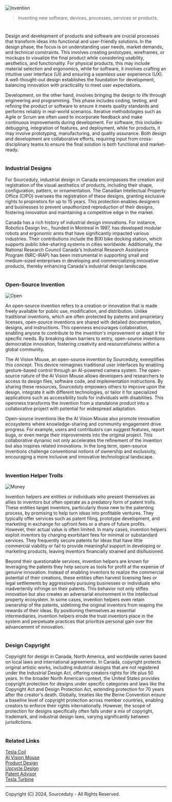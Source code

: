 ![Invention](https://github.com/user-attachments/assets/f9de83c8-4c52-4ecc-8749-cdce877a2c8b)

> Inventing new software, devices, processes, services or products.
#

Design and development of products and software are crucial processes that transform ideas into functional and user-friendly solutions. In the design phase, the focus is on understanding user needs, market demands, and technical constraints. This involves creating prototypes, wireframes, or mockups to visualize the final product while considering usability, aesthetics, and functionality. For physical products, this may include material selection and ergonomics, while for software, it involves crafting an intuitive user interface (UI) and ensuring a seamless user experience (UX). A well-thought-out design establishes the foundation for development, balancing innovation with practicality to meet user expectations.

Development, on the other hand, involves bringing the design to life through engineering and programming. This phase includes coding, testing, and refining the product or software to ensure it meets quality standards and performs reliably in real-world scenarios. Iterative methodologies such as Agile or Scrum are often used to incorporate feedback and make continuous improvements during development. For software, this includes debugging, integration of features, and deployment, while for products, it may involve prototyping, manufacturing, and quality assurance. Both design and development are collaborative efforts, requiring input from cross-disciplinary teams to ensure the final solution is both functional and market-ready.

#
### Industrial Designs

For Sourceduty, industrial design in Canada encompasses the creation and registration of the visual aesthetics of products, including their shape, configuration, pattern, or ornamentation. The Canadian Intellectual Property Office (CIPO) oversees the registration of these designs, granting exclusive rights to proprietors for up to 15 years. This protection enables designers and businesses to prevent unauthorized reproduction of their designs, fostering innovation and maintaining a competitive edge in the market.

Canada has a rich history of industrial design innovations. For instance, Robotics Design Inc., founded in Montreal in 1997, has developed modular robots and ergonomic arms that have significantly impacted various industries. Their contributions include the BIXI bike docking station, which supports public bike-sharing systems in cities worldwide. Additionally, the National Research Council Canada's Industrial Research Assistance Program (NRC-IRAP) has been instrumental in supporting small and medium-sized enterprises in developing and commercializing innovative products, thereby enhancing Canada's industrial design landscape.

#
### Open-Source Invention

![Open](https://github.com/user-attachments/assets/7f07951a-7b71-4696-b623-c67f9c4980da)

An open-source invention refers to a creation or innovation that is made freely available for public use, modification, and distribution. Unlike traditional inventions, which are often protected by patents and proprietary licenses, open-source inventions are shared with detailed documentation, designs, and instructions. This openness encourages collaboration, enabling anyone to contribute to the invention's improvement or adapt it for specific needs. By breaking down barriers to entry, open-source inventions democratize innovation, fostering creativity and resourcefulness within a global community.

The AI Vision Mouse, an open-source invention by Sourceduty, exemplifies this concept. This device reimagines traditional user interfaces by enabling gesture-based control through an AI-powered camera system. The open-source nature of the AI Vision Mouse allows developers and researchers to access its design files, software code, and implementation instructions. By sharing these resources, Sourceduty empowers others to improve upon the design, integrate it with different technologies, or tailor it for specialized applications such as accessibility tools for individuals with disabilities. This openness transforms the invention from a standalone product into a collaborative project with potential for widespread adaptation.

Open-source inventions like the AI Vision Mouse also promote innovation ecosystems where knowledge-sharing and community engagement drive progress. For example, users and contributors can suggest features, report bugs, or even merge their improvements into the original project. This collaborative dynamic not only accelerates the refinement of the invention but also inspires related innovations. In the long term, open-source inventions challenge conventional notions of ownership and exclusivity, encouraging a more inclusive and innovative technological landscape.

#
### Invention Helper Trolls

![Money](https://github.com/user-attachments/assets/f91e6226-981c-44ab-95d9-861fe9d7b0b8)

Invention helpers are entities or individuals who present themselves as allies to inventors but often operate as a predatory form of patent trolls. These entities target inventors, particularly those new to the patenting process, by promising to help turn ideas into profitable ventures. They typically offer services such as patent filing, prototype development, and marketing in exchange for upfront fees or a share of future profits. However, their actual value is often limited. In many cases, invention helpers exploit inventors by charging exorbitant fees for minimal or substandard services. They frequently secure patents for ideas that have little commercial viability or fail to provide meaningful support in developing or marketing products, leaving inventors financially strained and disillusioned.

Beyond their questionable services, invention helpers are known for leveraging the patents they help secure as tools for profit at the expense of genuine innovation. Instead of enabling inventors to realize the commercial potential of their creations, these entities often harvest licensing fees or legal settlements by aggressively pursuing businesses or individuals who inadvertently infringe on their patents. This behavior not only stifles innovation but also creates an adversarial environment in the intellectual property ecosystem. In some cases, invention helpers even retain ownership of the patents, sidelining the original inventors from reaping the rewards of their ideas. By positioning themselves as essential intermediaries, invention helpers erode the trust inventors place in the system and perpetuate practices that prioritize personal gain over the advancement of innovation.

#
### Design Copyright

Copyright for design in Canada, North America, and worldwide varies based on local laws and international agreements. In Canada, copyright protects original artistic works, including industrial designs that are not registered under the Industrial Design Act, offering creators rights for life plus 50 years. In the broader North American context, the United States provides copyright protection for designs under specific categories and laws like the Copyright Act and Design Protection Act, extending protection for 70 years after the creator's death. Globally, treaties like the Berne Convention ensure a baseline level of copyright protection across member countries, enabling creators to enforce their rights internationally. However, the scope of protection for designs specifically often falls under a mix of copyright, trademark, and industrial design laws, varying significantly between jurisdictions.

#
### Related Links

[Tesla Coil](https://github.com/sourceduty/Tesla_Coil)
<br>
[AI Vision Mouse](https://github.com/sourceduty/AI_Vision_Mouse)
<br>
[Product Design](https://github.com/sourceduty/Product_Design)
<br>
[Upcycle Design](https://github.com/sourceduty/Upcycle_Design)
<br>
[Patent Advisor](https://github.com/sourceduty/Patent_Advisor)
<br>
[Tesla Turbine](https://github.com/sourceduty/Tesla_Turbine)

***
Copyright (C) 2024, Sourceduty - All Rights Reserved.
